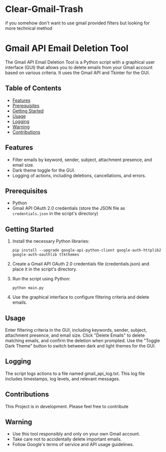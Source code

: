 # Clear-Gmail-Trash
if you somehow don't want to use gmail provided filters but looking for more technical method

# Gmail API Email Deletion Tool

The Gmail API Email Deletion Tool is a Python script with a graphical user interface (GUI) that allows you to delete emails from your Gmail account based on various criteria. It uses the Gmail API and Tkinter for the GUI.

## Table of Contents

- [Features](#features)
- [Prerequisites](#prerequisites)
- [Getting Started](#getting-started)
- [Usage](#usage)
- [Logging](#logging)
- [Warning](#warning)
- [Contributions](#contributions)
## Features

- Filter emails by keyword, sender, subject, attachment presence, and email size.
- Dark theme toggle for the GUI.
- Logging of actions, including deletions, cancellations, and errors.

## Prerequisites

- Python
- Gmail API OAuth 2.0 credentials (store the JSON file as `credentials.json` in the script's directory)

## Getting Started

1. Install the necessary Python libraries:

     ```pip install --upgrade google-api-python-client google-auth-httplib2 google-auth-oauthlib ttkthemes```

2. Create a Gmail API OAuth 2.0 credentials file (credentials.json) and place it in the script's directory.

3. Run the script using Python:

     ```python main.py```

4. Use the graphical interface to configure filtering criteria and delete emails.

## Usage

   Enter filtering criteria in the GUI, including keywords, sender, subject, attachment presence, and email size.
   Click "Delete Emails" to delete matching emails, and confirm the deletion when prompted.
   Use the "Toggle Dark Theme" button to switch between dark and light themes for the GUI.

## Logging

   The script logs actions to a file named gmail_api_log.txt. This log file includes timestamps, log levels, and relevant messages.

## Contributions

   This Project is in development. Please feel free to contribute

## Warning

- Use this tool responsibly and only on your own Gmail account.
- Take care not to accidentally delete important emails.
- Follow Google's terms of service and API usage guidelines.

